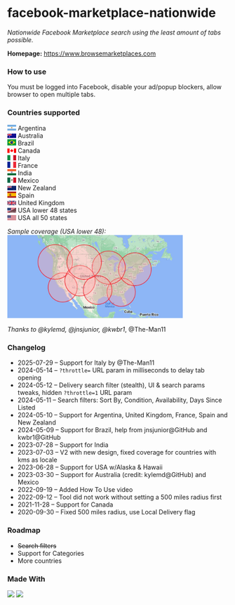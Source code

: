 # facebook-marketplace-nationwide
_Nationwide Facebook Marketplace search using the least amount of tabs possible._

**Homepage:**
<a href="https://www.browsemarketplaces.com/" target="_blank">https://www.browsemarketplaces.com</a>

### How to use

You must be logged into Facebook, disable your ad/popup blockers, allow browser to open multiple tabs.

### Countries supported

<img src="public/flags/argentina.png" alt="Argentina flag" width="20"> Argentina<br/>
<img src="public/flags/australia.png" alt="Australia flag" width="20"> Australia<br/>
<img src="public/flags/brazil.png" alt="Brazil flag" width="20"> Brazil<br/>
<img src="public/flags/canada.png" alt="Canada flag" width="20"> Canada<br/>
<img src="public/flags/italy.png" alt="Italy flag" width="20"> Italy<br/>
<img src="public/flags/france.png" alt="France flag" width="20"> France<br/>
<img src="public/flags/india.png" alt="India flag" width="20"> India<br/>
<img src="public/flags/mexico.png" alt="Mexico flag" width="20"> Mexico<br/>
<img src="public/flags/new-zealand.png" alt="New Zealand flag" width="20"> New Zealand<br/>
<img src="public/flags/spain.png" alt="Spain flag" width="20"> Spain<br/>
<img src="public/flags/united-kingdom.png" alt="United Kingdom flag" width="20"> United Kingdom<br/>
<img src="public/flags/usa_48.png" alt="USA 48 states flag" width="20"> USA lower 48 states<br/>
<img src="public/flags/usa.png" alt="USA flag" width="20"> USA all 50 states<br/>

_Sample coverage (USA lower 48):<br/>_
<img src="public/coverage-usa.jpg" alt="USA flag" width="400">

_Thanks to @kylemd, @jnsjunior, @kwbr1_, @The-Man11

### Changelog

* 2025-07-29 – Support for Italy by @The-Man11
* 2024-05-14 – `?throttle=` URL param in milliseconds to delay tab opening
* 2024-05-12 – Delivery search filter (stealth), UI & search params tweaks, hidden `?throttle=1` URL param
* 2024-05-11 – Search filters: Sort By, Condition, Availability, Days Since Listed
* 2024-05-10 – Support for Argentina, United Kingdom, France, Spain and New Zealand
* 2024-05-09 – Support for Brazil, help from jnsjunior@GitHub and kwbr1@GitHub
* 2023-07-28 – Support for India
* 2023-07-03 – V2 with new design, fixed coverage for countries with kms as locale
* 2023-06-28 – Support for USA w/Alaska & Hawaii
* 2023-03-30 – Support for Australia (credit: kylemd@GitHub) and Mexico
* 2022-09-19 – Added How To Use video
* 2022-09-12 – Tool did not work without setting a 500 miles radius first
* 2021-11-28 – Support for Canada
* 2020-09-30 – Fixed 500 miles radius, use Local Delivery flag

### Roadmap
* ~~Search filters~~
* Support for Categories
* More countries

### Made With
<img src="https://img.shields.io/badge/next%20js-000000?style=for-the-badge&logo=nextdotjs&logoColor=white" /> <img src="https://img.shields.io/badge/shadcn%2Fui-000000?style=for-the-badge&logo=shadcnui&logoColor=white" />
